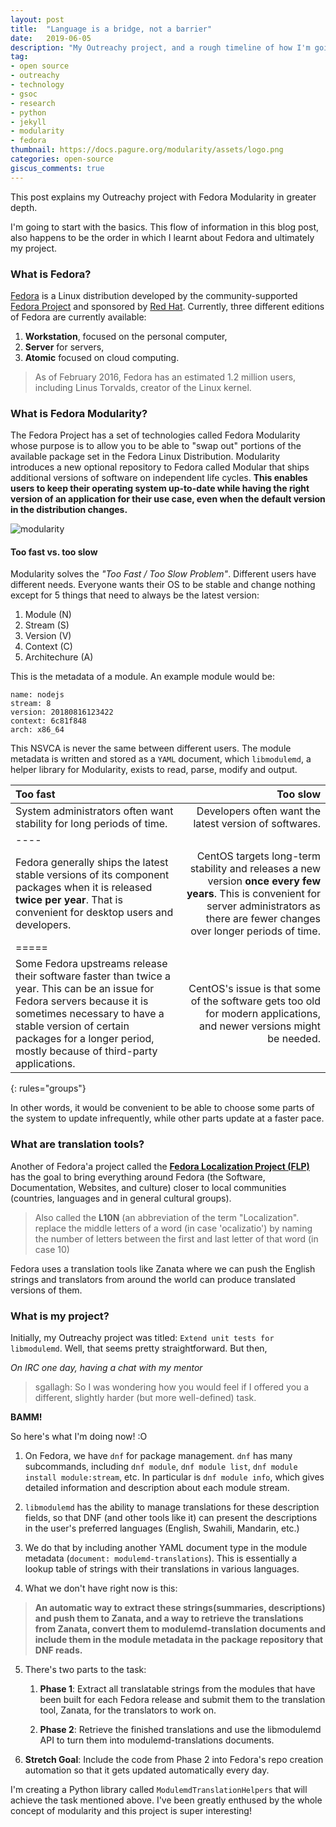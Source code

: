 ```yaml
---
layout: post
title:  "Language is a bridge, not a barrier"
date:   2019-06-05
description: "My Outreachy project, and a rough timeline of how I'm going to implement it"
tag:
- open source
- outreachy
- technology
- gsoc
- research
- python
- jekyll
- modularity
- fedora
thumbnail: https://docs.pagure.org/modularity/assets/logo.png
categories: open-source
giscus_comments: true
---
```


This post explains my Outreachy project with Fedora Modularity in greater depth.

I'm going to start with the basics. This flow of information in this blog post, also happens to be the order in which I learnt about Fedora and ultimately my project.

### What is Fedora?

[Fedora](https://getfedora.org/) is a Linux distribution developed by the community-supported [Fedora Project](https://start.fedoraproject.org/) and sponsored by [Red Hat](https://www.redhat.com/en). Currently, three different editions of Fedora are currently available:
1. **Workstation**, focused on the personal computer,
2. **Server** for servers,
3. **Atomic** focused on cloud computing.

> As of February 2016, Fedora has an estimated 1.2 million users, including Linus Torvalds, creator of the Linux kernel.


### What is Fedora Modularity?

The Fedora Project has a set of technologies called Fedora Modularity whose purpose is to allow you to be able to "swap out" portions of the available package set in the Fedora Linux Distribution. Modularity introduces a new optional repository to Fedora called Modular that ships additional versions of software on independent life cycles. **This enables users to keep their operating system up-to-date while having the right version of an application for their use case, even when the default version in the distribution changes.**

![modularity](https://user-images.githubusercontent.com/28835849/58980334-b4b0df00-87ed-11e9-99dd-58729bd733be.png)

#### Too fast vs. too slow

Modularity solves the *"Too Fast / Too Slow Problem"*. Different users have different needs. Everyone wants their OS to be stable and change nothing except for 5 things that need to always be the latest version: 
1. Module (N)
2. Stream (S) 
3. Version (V)
4. Context (C)
5. Architechure (A)

This is the metadata of a module. An example module would be:
```
name: nodejs
stream: 8
version: 20180816123422
context: 6c81f848
arch: x86_64
```
This NSVCA is never the same between different users. The module metadata is written and stored as a `YAML` document, which `libmodulemd`, a helper library for Modularity, exists to read, parse, modify and output.

|Too fast| Too slow|
|:-------|-------:|
System administrators often want stability for long periods of time.|Developers often want the latest version of softwares.|
|----
Fedora generally ships the latest stable versions of its component packages when it is released **twice per year**. That is convenient for desktop users and developers.| CentOS targets long-term stability and releases a new version **once every few years**. This is convenient for server administrators as there are fewer changes over longer periods of time.|
|=====
Some Fedora upstreams release their software faster than twice a year. This can be an issue for Fedora servers because it is sometimes necessary to have a stable version of certain packages for a longer period, mostly because of third-party applications.|CentOS's issue is that some of the software gets too old for modern applications, and newer versions might be needed. |

{: rules="groups"}

In other words, it would be convenient to be able to choose some parts of the system to update infrequently, while other parts update at a faster pace.


### What are translation tools?

Another of Fedora'a project called the [**Fedora Localization Project (FLP)**](https://fedoraproject.org/wiki/L10N) has the goal to bring everything around Fedora (the Software, Documentation, Websites, and culture) closer to local communities (countries, languages and in general cultural groups). 

> Also called the **L10N** (an abbreviation of the term "Localization". replace the middle letters of a word (in case 'ocalizatio') by naming the number of letters between the first and last letter of that word (in case 10)

Fedora uses a translation tools like Zanata where we can push the English strings and  translators from around the world can produce translated versions of them.


### What is my project?

Initially, my Outreachy project was titled: `Extend unit tests for libmodulemd`. 
Well, that seems pretty straightforward. But then, 

*On IRC one day, having a chat with my mentor*

> sgallagh: So I was wondering how you would feel if I offered you a different, slightly harder (but more well-defined) task.

**BAMM!**

So here's what I'm doing now! :O

1. On Fedora, we have `dnf` for package management. `dnf` has many subcommands, including `dnf module`, `dnf module list`, `dnf module install module:stream`, etc.
In particular is `dnf module info`, which gives detailed information and description about each module stream.

2. `libmodulemd` has the ability to manage translations for these description fields, so that DNF (and other tools like it) can present the descriptions in the user's preferred languages (English, Swahili, Mandarin, etc.)

3. We do that by including another YAML document type in the module metadata (`document: modulemd-translations`). This is essentially a lookup table of strings with their translations in various languages.

4. What we don't have right now is this: 

> **An automatic way to extract these strings(summaries, descriptions) and push them to Zanata, and a way to retrieve the translations from Zanata, convert them to modulemd-translation documents and include them in the module metadata in the package repository that DNF reads.**

5. There's two parts to the task:
	1. **Phase 1**: Extract all translatable strings from the modules that have been built for each Fedora release and submit them to the translation tool, Zanata, for the translators to work on.

	2. **Phase 2**: Retrieve the finished translations and use the libmodulemd API to turn them into modulemd-translations documents.

6. **Stretch Goal**: Include the code from Phase 2 into Fedora's repo creation automation so that it gets updated automatically every day.


I'm creating a Python library called `ModulemdTranslationHelpers` that will achieve the task mentioned above. I've been greatly enthused by the whole concept of modularity and this project is super interesting!

